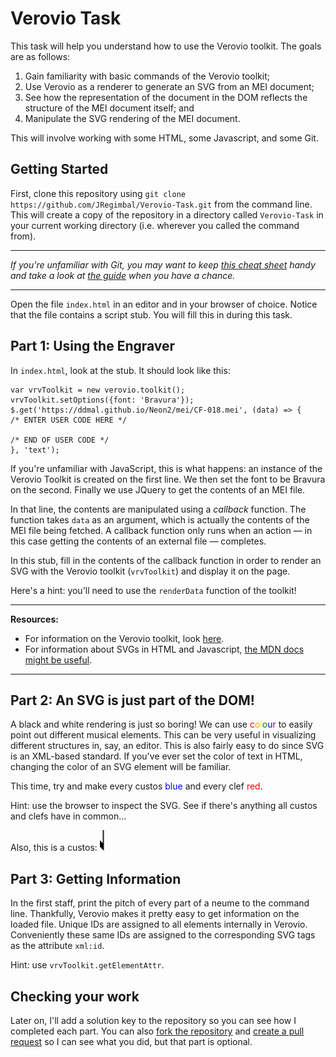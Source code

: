 # Verovio Task

This task will help you understand how to use the Verovio toolkit.
The goals are as follows:

1. Gain familiarity with basic commands of the Verovio toolkit;
2. Use Verovio as a renderer to generate an SVG from an MEI document;
3. See how the representation of the document in the DOM reflects the structure
of the MEI document itself; and
4. Manipulate the SVG rendering of the MEI document.

This will involve working with some HTML, some Javascript, and some Git.

## Getting Started

First, clone this repository using `git clone https://github.com/JRegimbal/Verovio-Task.git` from the command line.
This will create a copy of the repository in a directory called `Verovio-Task` in your current working directory (i.e. wherever you called the command from).

***
*If you're unfamiliar with Git, you may want to keep [this cheat sheet](https://github.github.com/training-kit/downloads/github-git-cheat-sheet.pdf) handy and take a look at [the guide](https://git-scm.com/book/en/v2/Getting-Started-About-Version-Control) when you have a chance.*
***

Open the file `index.html` in an editor and in your browser of choice.
Notice that the file contains a script stub. You will fill this in during this
task.

## Part 1: Using the Engraver

In `index.html`, look at the stub. It should look like this:
```
var vrvToolkit = new verovio.toolkit();
vrvToolkit.setOptions({font: 'Bravura'});
$.get('https://ddmal.github.io/Neon2/mei/CF-018.mei', (data) => {
/* ENTER USER CODE HERE */

/* END OF USER CODE */
}, 'text');
```
If you're unfamiliar with JavaScript, this is what happens: an instance of the
Verovio Toolkit is created on the first line. We then set the font to be Bravura
on the second.
Finally we use JQuery to get the contents of an MEI file.

In that line, the contents are manipulated using a *callback* function. The
function takes `data` as an argument, which is actually the contents of the
MEI file being fetched. A callback function only runs when an action &mdash; in
this case getting the contents of an external file &mdash; completes.

In this stub, fill in the contents of the callback function in order to render
an SVG with the Verovio toolkit (`vrvToolkit`) and display it on the page.

Here's a hint: you'll need to use the `renderData` function of the toolkit!

***
**Resources:**

* For information on the Verovio toolkit, look [here](https://www.verovio.org/javascript.xhtml).
* For information about SVGs in HTML and Javascript, [the MDN docs might be useful](https://developer.mozilla.org/en-US/docs/Web/SVG).
***

## Part 2: An SVG is just part of the DOM!

A black and white rendering is just so boring!
We can use <span style="color:red">c</span><span style="color:orange">o</span><span style="color:yellow">l</span><span style="color:green">o</span><span style="color:blue">u</span><span style="color:purple">r</span>
to easily point out different musical elements.
This can be very useful in visualizing different structures in, say, an editor.
This is also fairly easy to do since SVG is an XML-based standard. If you've
ever set the color of text in HTML, changing the color of an SVG element will
be familiar.

This time, try and make every custos <span style="color:blue">blue</span> and
every clef <span style="color:red">red</span>.

Hint: use the browser to inspect the SVG. See if there's anything all custos and
clefs have in common...

Also, this is a custos: ![Custos](res/custos.png)

## Part 3: Getting Information

In the first staff, print the pitch of every part of a neume to the command line.
Thankfully, Verovio makes it pretty easy to get information on the loaded
file. Unique IDs are assigned to all elements internally in Verovio.
Conveniently these same IDs are assigned to the corresponding SVG tags as the
attribute `xml:id`.

Hint: use `vrvToolkit.getElementAttr`.

## Checking your work

Later on, I'll add a solution key to the repository so you can see how I completed
each part. You can also [fork the repository](https://help.github.com/en/articles/fork-a-repo)
and [create a pull request](https://help.github.com/en/articles/about-pull-requests)
so I can see what you did, but that part is optional.
